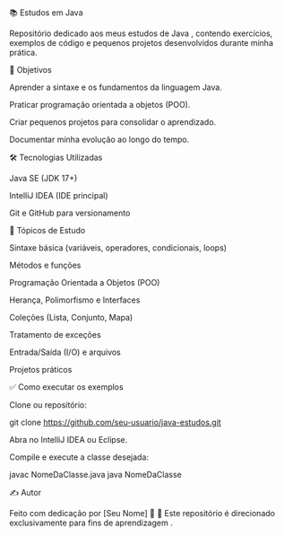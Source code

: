 📚 Estudos em Java

Repositório dedicado aos meus estudos de Java , contendo exercícios, exemplos de código e pequenos projetos desenvolvidos durante minha prática.

🚀 Objetivos

Aprender a sintaxe e os fundamentos da linguagem Java.

Praticar programação orientada a objetos (POO).

Criar pequenos projetos para consolidar o aprendizado.

Documentar minha evolução ao longo do tempo.

🛠️ Tecnologias Utilizadas

Java SE (JDK 17+)

IntelliJ IDEA (IDE principal)

Git e GitHub para versionamento

📖 Tópicos de Estudo

 Sintaxe básica (variáveis, operadores, condicionais, loops)

 Métodos e funções

 Programação Orientada a Objetos (POO)

 Herança, Polimorfismo e Interfaces

 Coleções (Lista, Conjunto, Mapa)

 Tratamento de exceções

 Entrada/Saída (I/O) e arquivos

 Projetos práticos

✅ Como executar os exemplos

Clone ou repositório:

git clone https://github.com/seu-usuario/java-estudos.git


Abra no IntelliJ IDEA ou Eclipse.

Compile e execute a classe desejada:

javac NomeDaClasse.java
java NomeDaClasse

✍️ Autor

Feito com dedicação por [Seu Nome] 🚀
📌 Este repositório é direcionado exclusivamente para fins de aprendizagem .
